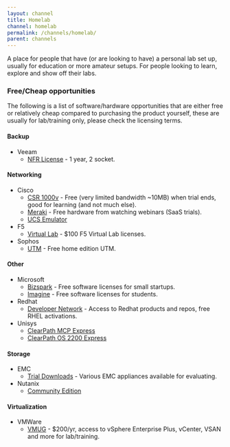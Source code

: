 ```yaml
---
layout: channel
title: Homelab
channel: homelab
permalink: /channels/homelab/
parent: channels
---
```


A place for people that have (or are looking to have) a personal lab set up, usually for education or more amateur setups. For people looking to learn, explore and show off their labs. 

### Free/Cheap opportunities

The following is a list of software/hardware opportunities that are either free or relatively cheap compared to purchasing the product yourself, these are usually for lab/training only, please check the licensing terms.

#### Backup

* Veeam
  * [NFR License](https://go.veeam.com/free-nfr-veeam-availability-suite) - 1 year, 2 socket.

#### Networking

* Cisco
  * [CSR 1000v](https://software.cisco.com/download/release.html?mdfid=284364978&softwareid=282046477&release=3.11.2S&rellifecycle=ED) - Free (very limited bandwidth ~10MB) when trial ends, good for learning (and not much else).
  * [Meraki](https://meraki.cisco.com/webinars) - Free hardware from watching webinars (SaaS trials).
  * [UCS Emulator](https://communities.cisco.com/docs/DOC-37827)
* F5
  * [Virtual Lab](https://f5.com/products/trials/product-trials) - $100 F5 Virtual Lab licenses.
* Sophos
  * [UTM](https://www.sophos.com/en/products/free-tools/sophos-utm-home-edition.aspx) - Free home edition UTM.

#### Other

* Microsoft
  * [Bizspark](https://bizspark.microsoft.com/) - Free software licenses for small startups.
  * [Imagine](https://imagine.microsoft.com/en-us) - Free software licenses for students.
* Redhat
  * [Developer Network](https://developers.redhat.com/) - Access to Redhat products and repos, free RHEL activations.
* Unisys
  * [ClearPath MCP Express](http://www.unisys.com/offerings/high-end-servers/clearpath-forward-systems/clearpath-mcp-software/clearpath-mcp-express)
  * [ClearPath OS 2200 Express](http://www.unisys.com/offerings/high-end-servers/clearpath-forward-systems/clearpath-os-2200-software/clearpath-os-2200-express)

#### Storage

* EMC
  * [Trial Downloads](https://www.emc.com/products-solutions/trial-software-download/index.htm) - Various EMC appliances available for evaluating.
* Nutanix
  * [Community Edition](https://www.nutanix.com/products/community-edition/)

#### Virtualization

* VMWare
  * [VMUG](https://www.vmug.com/) - $200/yr, access to vSphere Enterprise Plus, vCenter, VSAN and more for lab/training.